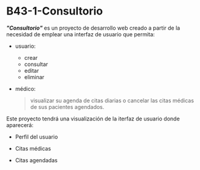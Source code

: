 # B43-1-Consultorio

_**"Consultorio"**_ es un proyecto de desarrollo web creado a partir de la necesidad de emplear una interfaz de usuario que permita:

- usuario:
  - crear
  - consultar
  - editar
  - eliminar

- médico:
    > visualizar su agenda de citas diarias o cancelar las citas médicas de sus pacientes agendados.

Este proyecto tendrá una visualización de la iterfaz de usuario donde aparecerá:
 
- Perfil del usuario

- Citas médicas
  
- Citas agendadas